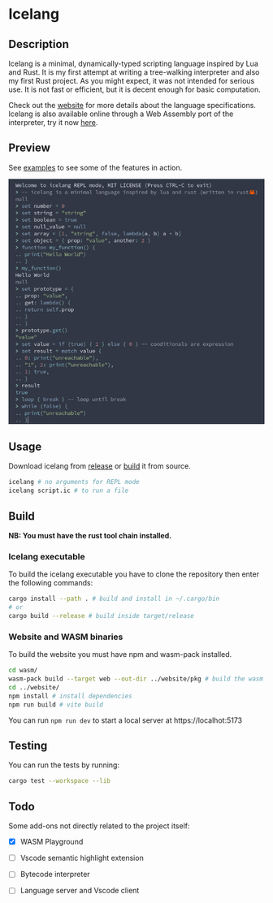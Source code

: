 # Icelang

## Description

Icelang is a minimal, dynamically-typed scripting language inspired by Lua and Rust. It is my first attempt at writing a tree-walking interpreter and also my first Rust project. As you might expect, it was not intended for serious use. It is not fast or efficient, but it is decent enough for basic computation.

Check out the [website](https://luckasranarison.github.io/icelang/) for more details about the language specifications. Icelang is also available online through a Web Assembly port of the interpreter, try it now [here](https://luckasranarison.github.io/icelang#playground).

## Preview

See [examples](./examples/) to see some of the features in action.

![REPL Preview](./.github/img/preview.png)

## Usage

Download icelang from [release](https://github.com/luckasRanarison/icelang/releases/) or [build](##Build) it from source.

```bash
icelang # no arguments for REPL mode
icelang script.ic # to run a file
```

## Build

**NB: You must have the rust tool chain installed.**

### Icelang executable

To build the icelang executable you have to clone the repository then enter the following commands:

```bash
cargo install --path . # build and install in ~/.cargo/bin
# or
cargo build --release # build inside target/release
```

### Website and WASM binaries

To build the website you must have npm and wasm-pack installed.

```bash
cd wasm/
wasm-pack build --target web --out-dir ../website/pkg # build the wasm binaries
cd ../website/
npm install # install dependencies
npm run build # vite build
```

You can run `npm run dev` to start a local server at https://localhot:5173

## Testing

You can run the tests by running:

```bash
cargo test --workspace --lib
```

## Todo

Some add-ons not directly related to the project itself:

-   [x] WASM Playground

-   [ ] Vscode semantic highlight extension

-   [ ] Bytecode interpreter

-   [ ] Language server and Vscode client
